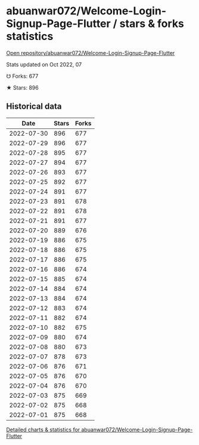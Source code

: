 # abuanwar072/Welcome-Login-Signup-Page-Flutter / stars & forks statistics

[Open repository/abuanwar072/Welcome-Login-Signup-Page-Flutter](https://github.com/abuanwar072/Welcome-Login-Signup-Page-Flutter)

Stats updated on Oct 2022, 07

☋ Forks: 677

★ Stars: 896

## Historical data
| Date | Stars | Forks |
|------|-------|-------|
| 2022-07-30 | 896 | 677 | 
| 2022-07-29 | 896 | 677 | 
| 2022-07-28 | 895 | 677 | 
| 2022-07-27 | 894 | 677 | 
| 2022-07-26 | 893 | 677 | 
| 2022-07-25 | 892 | 677 | 
| 2022-07-24 | 891 | 677 | 
| 2022-07-23 | 891 | 678 | 
| 2022-07-22 | 891 | 678 | 
| 2022-07-21 | 891 | 677 | 
| 2022-07-20 | 889 | 676 | 
| 2022-07-19 | 886 | 675 | 
| 2022-07-18 | 886 | 675 | 
| 2022-07-17 | 886 | 675 | 
| 2022-07-16 | 886 | 674 | 
| 2022-07-15 | 885 | 674 | 
| 2022-07-14 | 884 | 674 | 
| 2022-07-13 | 884 | 674 | 
| 2022-07-12 | 883 | 674 | 
| 2022-07-11 | 882 | 674 | 
| 2022-07-10 | 882 | 675 | 
| 2022-07-09 | 880 | 674 | 
| 2022-07-08 | 880 | 673 | 
| 2022-07-07 | 878 | 673 | 
| 2022-07-06 | 876 | 671 | 
| 2022-07-05 | 876 | 670 | 
| 2022-07-04 | 876 | 670 | 
| 2022-07-03 | 875 | 669 | 
| 2022-07-02 | 875 | 668 | 
| 2022-07-01 | 875 | 668 | 


[Detailed charts & statistics for abuanwar072/Welcome-Login-Signup-Page-Flutter](https://reviewgithub.com/rep/abuanwar072/Welcome-Login-Signup-Page-Flutter)
